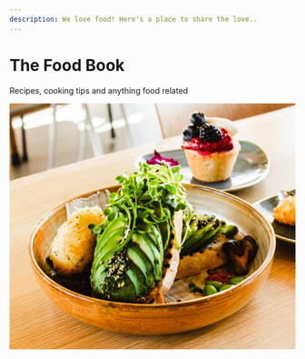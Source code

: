 ```yaml
---
description: We love food! Here's a place to share the love..
---
```


# The Food Book

Recipes, cooking tips and anything food related 

![Photo by Louis Hansel on Unsplash](.gitbook/assets/louis-hansel-xsj1mizngqs-unsplash.jpg)



